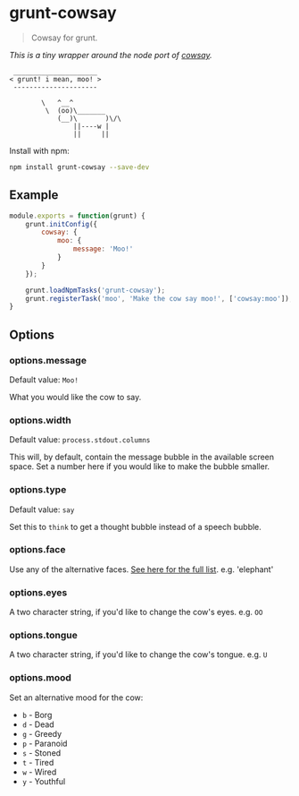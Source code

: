 # grunt-cowsay

> Cowsay for grunt.

*This is a tiny wrapper around the node port of [cowsay](https://github.com/piuccio/cowsay).*

```
 _____________________
< grunt! i mean, moo! >
 ---------------------

        \   ^__^
         \  (oo)\_______
            (__)\       )\/\
                ||----w |
                ||     ||
```

Install with npm:

```sh
npm install grunt-cowsay --save-dev
```

## Example

```js
module.exports = function(grunt) {
    grunt.initConfig({
        cowsay: {
            moo: {
                message: 'Moo!'
            }
        }
    });

    grunt.loadNpmTasks('grunt-cowsay');
    grunt.registerTask('moo', 'Make the cow say moo!', ['cowsay:moo']);
}
```

## Options

### options.message
Default value: `Moo!`

What you would like the cow to say.

### options.width
Default value: `process.stdout.columns`

This will, by default, contain the message bubble in the available screen space. Set a number here if you would like to make the bubble smaller.

### options.type
Default value: `say`

Set this to `think` to get a thought bubble instead of a speech bubble.

### options.face

Use any of the alternative faces. [See here for the full list](https://github.com/piuccio/cowsay/tree/master/cows). e.g. 'elephant'

### options.eyes

A two character string, if you'd like to change the cow's eyes. e.g. `OO`

### options.tongue

A two character string, if you'd like to change the cow's tongue. e.g. `U `

### options.mood

Set an alternative mood for the cow:

* `b` - Borg
* `d` - Dead
* `g` - Greedy
* `p` - Paranoid
* `s` - Stoned
* `t` - Tired
* `w` - Wired
* `y` - Youthful
